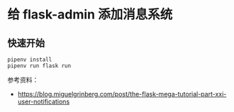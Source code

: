 # 给 flask-admin 添加消息系统

## 快速开始

    pipenv install
    pipenv run flask run



参考资料：

- https://blog.miguelgrinberg.com/post/the-flask-mega-tutorial-part-xxi-user-notifications

